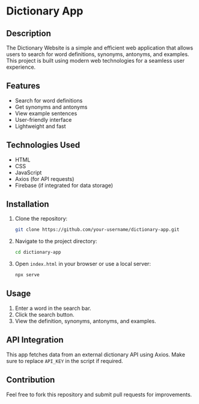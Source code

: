 # Dictionary App
## Description
  The Dictionary Website  is a simple and efficient web application that allows users to search for word definitions, synonyms, antonyms, and examples. This project is built using modern web technologies for a seamless user experience.

## Features
- Search for word definitions
- Get synonyms and antonyms
- View example sentences
- User-friendly interface
- Lightweight and fast

## Technologies Used
- HTML
- CSS
- JavaScript
- Axios (for API requests)
- Firebase (if integrated for data storage)

## Installation
1. Clone the repository:
   ```bash
   git clone https://github.com/your-username/dictionary-app.git
   ```
2. Navigate to the project directory:
   ```bash
   cd dictionary-app
   ```
3. Open `index.html` in your browser or use a local server:
   ```bash
   npx serve
   ```

## Usage
1. Enter a word in the search bar.
2. Click the search button.
3. View the definition, synonyms, antonyms, and examples.

## API Integration
This app fetches data from an external dictionary API using Axios. Make sure to replace `API_KEY` in the script if required.

## Contribution
Feel free to fork this repository and submit pull requests for improvements.
